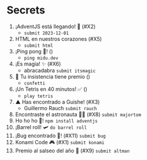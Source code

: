 # **Secrets**

1. ¡AdventJS está llegando! 🎄 (#X2)
   * `submit 2023-12-01`
2. HTML en nuestros corazones (#X5)
   * `submit html`
3. ¡Ping pong 🏓! ()
   * `ping midu.dev`
4. ¡Es magia! ✨ (#X6)
   * abracadabra `submit itsmagic`
5. 🎉 Tu insistencia tiene premio ()
   * `confetti`
6. ¡Un Tetris en 40 minutos! ✅ ()
   * `play tetris`
7. ▲ Has encontrado a Guishe! (#X3)
   * Guillermo Rauch `submit rauch`
8. Encontraste el astronauta 🧑‍🚀 (#X8)
   `submit majortom`
9. Ho ho ho 🎅! 
   `npm install adventjs`
10. ¡Barrel roll! 🛩️
   `do barrel roll`
11. ¡Bug encontrado 🐛! (#X11)
   `submit bug`
12. Konami Code 🎮 (#X1)
   `submit konami`
13. Premio al salseo del año 🥫 (#X9)
   `submit altman`